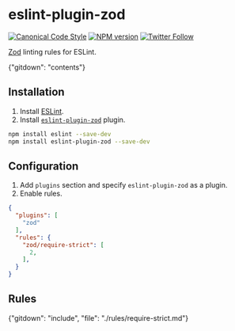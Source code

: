 # eslint-plugin-zod

[![Canonical Code Style](https://img.shields.io/badge/code%20style-canonical-blue.svg?style=flat-square)](https://github.com/gajus/canonical)
[![NPM version](http://img.shields.io/npm/v/eslint-plugin-zod.svg?style=flat-square)](https://www.npmjs.org/package/eslint-plugin-zod)
[![Twitter Follow](https://img.shields.io/twitter/follow/kuizinas.svg?style=social&label=Follow)](https://twitter.com/kuizinas)

[Zod](https://github.com/colinhacks/zod) linting rules for ESLint.

{"gitdown": "contents"}

## Installation

1. Install [ESLint](https://www.github.com/eslint/eslint).
1. Install [`eslint-plugin-zod`](https://github.com/gajus/eslint-plugin-zod) plugin.

<!-- -->

```sh
npm install eslint --save-dev
npm install eslint-plugin-zod --save-dev
```

## Configuration

1. Add `plugins` section and specify `eslint-plugin-zod` as a plugin.
1. Enable rules.

<!-- -->

```json
{
  "plugins": [
    "zod"
  ],
  "rules": {
    "zod/require-strict": [
      2,
    ],
  }
}

```

## Rules

<!-- Rules are sorted alphabetically. -->

{"gitdown": "include", "file": "./rules/require-strict.md"}
